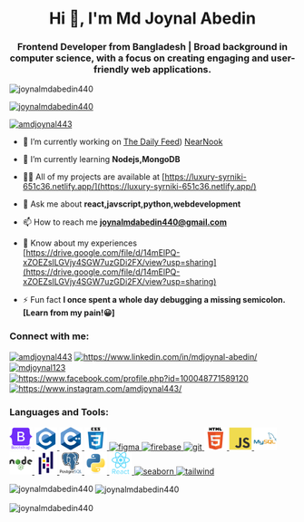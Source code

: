 <h1 align="center">Hi 👋, I'm Md Joynal Abedin</h1>
<h3 align="center">Frontend Developer from Bangladesh | Broad background in computer science, with a focus on creating engaging and user-friendly web applications.</h3>

<p align="left"> <img src="https://komarev.com/ghpvc/?username=joynalmdabedin440&label=Profile%20views&color=0e75b6&style=flat" alt="joynalmdabedin440" /> </p>

<p align="left"> <a href="https://github.com/joynalmdabedin440"><img src="https://github-profile-trophy.vercel.app/?username=joynalmdabedin440" alt="joynalmdabedin440" /></a> </p>

<p align="left"> <a href="https://twitter.com/amdjoynal443" target="blank"><img src="https://img.shields.io/twitter/follow/amdjoynal443?logo=twitter&style=for-the-badge" alt="amdjoynal443" /></a> </p>

- 🔭 I’m currently working on [The Daily Feed](https://github.com/joynalmdabedin440/the-daily-feed)) [NearNook](https://github.com/joynalmdabedin440/NearNook)

- 🌱 I’m currently learning **Nodejs,MongoDB**

- 👨‍💻 All of my projects are available at [https://luxury-syrniki-651c36.netlify.app/](https://luxury-syrniki-651c36.netlify.app/)

- 💬 Ask me about **react,javscript,python,webdevelopment**

- 📫 How to reach me **joynalmdabedin440@gmail.com**

- 📄 Know about my experiences [https://drive.google.com/file/d/14mElPQ-xZOEZsILGVjy4SGW7uzGDi2FX/view?usp=sharing](https://drive.google.com/file/d/14mElPQ-xZOEZsILGVjy4SGW7uzGDi2FX/view?usp=sharing)

- ⚡ Fun fact **I once spent a whole day debugging a missing semicolon. [Learn from my pain!😀]**

<h3 align="left">Connect with me:</h3>
<p align="left">
<a href="https://twitter.com/amdjoynal443" target="blank"><img align="center" src="https://raw.githubusercontent.com/rahuldkjain/github-profile-readme-generator/master/src/images/icons/Social/twitter.svg" alt="amdjoynal443" height="30" width="40" /></a>
<a href="https://www.linkedin.com/in/mdjoynal-abedin/" target="blank"><img align="center" src="https://raw.githubusercontent.com/rahuldkjain/github-profile-readme-generator/master/src/images/icons/Social/linked-in-alt.svg" alt="https://www.linkedin.com/in/mdjoynal-abedin/" height="30" width="40" /></a>
<a href="https://kaggle.com/mdjoynal123" target="blank"><img align="center" src="https://raw.githubusercontent.com/rahuldkjain/github-profile-readme-generator/master/src/images/icons/Social/kaggle.svg" alt="mdjoynal123" height="30" width="40" /></a>
<a href="https://www.facebook.com/profile.php?id=100048771589120" target="blank"><img align="center" src="https://raw.githubusercontent.com/rahuldkjain/github-profile-readme-generator/master/src/images/icons/Social/facebook.svg" alt="https://www.facebook.com/profile.php?id=100048771589120" height="30" width="40" /></a>
<a href="https://www.instagram.com/amdjoynal443/" target="blank"><img align="center" src="https://raw.githubusercontent.com/rahuldkjain/github-profile-readme-generator/master/src/images/icons/Social/instagram.svg" alt="https://www.instagram.com/amdjoynal443/" height="30" width="40" /></a>
</p>

<h3 align="left">Languages and Tools:</h3>
<p align="left"> <a href="https://getbootstrap.com" target="_blank" rel="noreferrer"> <img src="https://raw.githubusercontent.com/devicons/devicon/master/icons/bootstrap/bootstrap-plain-wordmark.svg" alt="bootstrap" width="40" height="40"/> </a> <a href="https://www.cprogramming.com/" target="_blank" rel="noreferrer"> <img src="https://raw.githubusercontent.com/devicons/devicon/master/icons/c/c-original.svg" alt="c" width="40" height="40"/> </a> <a href="https://www.w3schools.com/cpp/" target="_blank" rel="noreferrer"> <img src="https://raw.githubusercontent.com/devicons/devicon/master/icons/cplusplus/cplusplus-original.svg" alt="cplusplus" width="40" height="40"/> </a> <a href="https://www.w3schools.com/css/" target="_blank" rel="noreferrer"> <img src="https://raw.githubusercontent.com/devicons/devicon/master/icons/css3/css3-original-wordmark.svg" alt="css3" width="40" height="40"/> </a> <a href="https://www.figma.com/" target="_blank" rel="noreferrer"> <img src="https://www.vectorlogo.zone/logos/figma/figma-icon.svg" alt="figma" width="40" height="40"/> </a> <a href="https://firebase.google.com/" target="_blank" rel="noreferrer"> <img src="https://www.vectorlogo.zone/logos/firebase/firebase-icon.svg" alt="firebase" width="40" height="40"/> </a> <a href="https://git-scm.com/" target="_blank" rel="noreferrer"> <img src="https://www.vectorlogo.zone/logos/git-scm/git-scm-icon.svg" alt="git" width="40" height="40"/> </a> <a href="https://www.w3.org/html/" target="_blank" rel="noreferrer"> <img src="https://raw.githubusercontent.com/devicons/devicon/master/icons/html5/html5-original-wordmark.svg" alt="html5" width="40" height="40"/> </a> <a href="https://developer.mozilla.org/en-US/docs/Web/JavaScript" target="_blank" rel="noreferrer"> <img src="https://raw.githubusercontent.com/devicons/devicon/master/icons/javascript/javascript-original.svg" alt="javascript" width="40" height="40"/> </a> <a href="https://www.mysql.com/" target="_blank" rel="noreferrer"> <img src="https://raw.githubusercontent.com/devicons/devicon/master/icons/mysql/mysql-original-wordmark.svg" alt="mysql" width="40" height="40"/> </a> <a href="https://nodejs.org" target="_blank" rel="noreferrer"> <img src="https://raw.githubusercontent.com/devicons/devicon/master/icons/nodejs/nodejs-original-wordmark.svg" alt="nodejs" width="40" height="40"/> </a> <a href="https://pandas.pydata.org/" target="_blank" rel="noreferrer"> <img src="https://raw.githubusercontent.com/devicons/devicon/2ae2a900d2f041da66e950e4d48052658d850630/icons/pandas/pandas-original.svg" alt="pandas" width="40" height="40"/> </a> <a href="https://www.postgresql.org" target="_blank" rel="noreferrer"> <img src="https://raw.githubusercontent.com/devicons/devicon/master/icons/postgresql/postgresql-original-wordmark.svg" alt="postgresql" width="40" height="40"/> </a> <a href="https://www.python.org" target="_blank" rel="noreferrer"> <img src="https://raw.githubusercontent.com/devicons/devicon/master/icons/python/python-original.svg" alt="python" width="40" height="40"/> </a> <a href="https://reactjs.org/" target="_blank" rel="noreferrer"> <img src="https://raw.githubusercontent.com/devicons/devicon/master/icons/react/react-original-wordmark.svg" alt="react" width="40" height="40"/> </a> <a href="https://seaborn.pydata.org/" target="_blank" rel="noreferrer"> <img src="https://seaborn.pydata.org/_images/logo-mark-lightbg.svg" alt="seaborn" width="40" height="40"/> </a> <a href="https://tailwindcss.com/" target="_blank" rel="noreferrer"> <img src="https://www.vectorlogo.zone/logos/tailwindcss/tailwindcss-icon.svg" alt="tailwind" width="40" height="40"/> </a> </p>

<p><img align="left" src="https://github-readme-stats.vercel.app/api/top-langs?username=joynalmdabedin440&show_icons=true&locale=en&layout=compact" alt="joynalmdabedin440" /></p>

<p>&nbsp;<img align="center" src="https://github-readme-stats.vercel.app/api?username=joynalmdabedin440&show_icons=true&locale=en" alt="joynalmdabedin440" /></p>

<p><img align="center" src="https://github-readme-streak-stats.herokuapp.com/?user=joynalmdabedin440&" alt="joynalmdabedin440" /></p>

